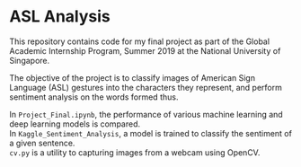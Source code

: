 # ASL Analysis

This repository contains code for my final project as part of the Global Academic Internship Program, Summer 2019 at the National University of Singapore.

The objective of the project is to classify images of American Sign Language (ASL) gestures into the characters they represent, and perform sentiment analysis on the words formed thus.

In `Project_Final.ipynb`, the performance of various machine learning and deep learning models is compared.  
In `Kaggle_Sentiment_Analysis`, a model is trained to classify the sentiment of a given sentence.  
`cv.py` is a utility to capturing images from a webcam using OpenCV.
